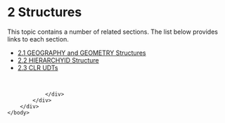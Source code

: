 <html dir="LTR" xmlns:mshelp="http://msdn.microsoft.com/mshelp" xmlns:ddue="http://ddue.schemas.microsoft.com/authoring/2003/5" xmlns:xlink="http://www.w3.org/1999/xlink" xmlns:tool="http://www.microsoft.com/tooltip">
    <head>
        <meta http-equiv="Content-Type" content="text/html; CHARSET=utf-8"></meta>
        <meta name="save" content="history"></meta>
        <title>2 Structures</title>
        <xml>
            <mshelp:toctitle title="2 Structures"></mshelp:toctitle>
            <mshelp:rltitle title="[MS-SSCLRT]: Structures"></mshelp:rltitle>
            <mshelp:keyword index="A" term="76c138c4-b5d5-431d-9d18-bfc95c3f9021"></mshelp:keyword>
            <mshelp:attr name="DCSext.ContentType" value="open specification"></mshelp:attr>
            <mshelp:attr name="AssetID" value="76c138c4-b5d5-431d-9d18-bfc95c3f9021"></mshelp:attr>
            <mshelp:attr name="TopicType" value="kbRef"></mshelp:attr>
            <mshelp:attr name="DCSext.Title" value="[MS-SSCLRT]: Structures" />
        </xml>
    </head>
    <body>
        <div id="header">
            <h1 class="heading">2 Structures</h1>
        </div>
        <div id="mainSection">
            <div id="mainBody">
                <div id="allHistory" class="saveHistory"></div>
                <div id="sectionSection0" class="section" name="collapseableSection">
                    <p>This topic contains a number of related sections. The list below provides links to each section.<br /></p><ul><li><span><a href="8ce82728-6582-4e7b-96a0-8d0379767877.md">2.1 GEOGRAPHY and GEOMETRY Structures</a></span></li><li><span><a href="6f82da7e-f487-4bb1-afa3-4b0ce0acb2db.md">2.2 HIERARCHYID Structure</a></span></li><li><span><a href="bbbe0a96-f870-450c-83a6-532e9fbb5b20.md">2.3 CLR UDTs</a></span></li></ul><p><br /></p>


                </div>
            </div>
        </div>
    </body>
</html>